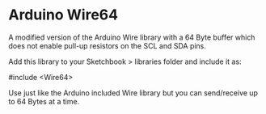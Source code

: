 # Arduino Wire64
A modified version of the Arduino Wire library with a 64 Byte buffer which does not enable pull-up resistors on the SCL and SDA pins.

Add this library to your Sketchbook > libraries folder and include it as:
 
\#include \<Wire64\>
	 
Use just like the Arduino included Wire library but you can send/receive up to 64 Bytes at a time.